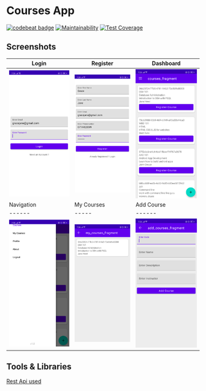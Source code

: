 # Courses App
[![codebeat badge](https://codebeat.co/badges/6a0e57c1-de21-4be4-82c4-a4e5a0f75e4b)](https://codebeat.co/projects/github-com-jamesnyakush-courses-master) [![Maintainability](https://api.codeclimate.com/v1/badges/850a69f26e1436c11e33/maintainability)](https://codeclimate.com/github/jamesnyakush/courses/maintainability) [![Test Coverage](https://api.codeclimate.com/v1/badges/850a69f26e1436c11e33/test_coverage)](https://codeclimate.com/github/jamesnyakush/courses/test_coverage)

## Screenshots

| Login | Register  | Dashboard |
| ------ | ----- | ------ |
| ![Login](/art/login.png) | ![Register](/art/register.png) | ![Dashboard](/art/dashboard.png) | 
| Navigation | My Courses | Add Course |
| ------ | ----- | ------ |
| ![Navigation](/art/navigation.png) | ![My Courses](/art/mycorse.png) | ![Add Course](/art/addcourse.png) | 


## Tools & Libraries
[Rest Api used](https://github.com/owuor91/registration-api)


